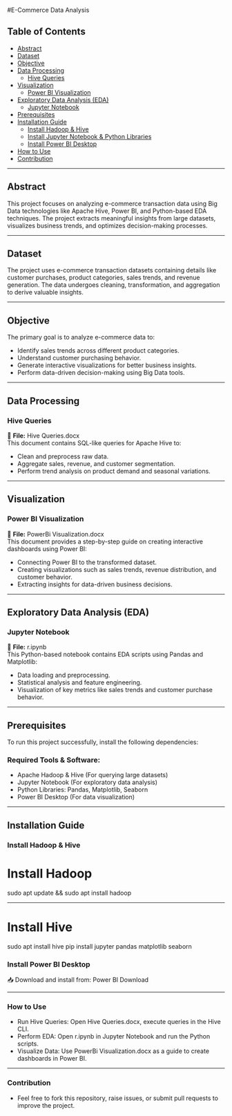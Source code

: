 #E-Commerce Data Analysis

## Table of Contents

- [Abstract](#abstract)
- [Dataset](#dataset)
- [Objective](#objective)
- [Data Processing](#data-processing)
  - [Hive Queries](#hive-queries)
- [Visualization](#visualization)
  - [Power BI Visualization](#power-bi-visualization)
- [Exploratory Data Analysis (EDA)](#exploratory-data-analysis-eda)
  - [Jupyter Notebook](#jupyter-notebook)
- [Prerequisites](#prerequisites)
- [Installation Guide](#installation-guide)
  - [Install Hadoop & Hive](#install-hadoop--hive)
  - [Install Jupyter Notebook & Python Libraries](#install-jupyter-notebook--python-libraries)
  - [Install Power BI Desktop](#install-power-bi-desktop)
- [How to Use](#how-to-use)
- [Contribution](#contribution)

---

## Abstract

This project focuses on analyzing e-commerce transaction data using Big Data technologies like Apache Hive, Power BI, and Python-based EDA techniques. The project extracts meaningful insights from large datasets, visualizes business trends, and optimizes decision-making processes.

---

## Dataset

The project uses e-commerce transaction datasets containing details like customer purchases, product categories, sales trends, and revenue generation. The data undergoes cleaning, transformation, and aggregation to derive valuable insights.

---

## Objective

The primary goal is to analyze e-commerce data to:

- Identify sales trends across different product categories.
- Understand customer purchasing behavior.
- Generate interactive visualizations for better business insights.
- Perform data-driven decision-making using Big Data tools.

---

## Data Processing

### Hive Queries

📄 **File:** Hive Queries.docx  
This document contains SQL-like queries for Apache Hive to:

- Clean and preprocess raw data.
- Aggregate sales, revenue, and customer segmentation.
- Perform trend analysis on product demand and seasonal variations.

---

## Visualization
### Power BI Visualization

📄 **File:** PowerBi Visualization.docx  
This document provides a step-by-step guide on creating interactive dashboards using Power BI:

- Connecting Power BI to the transformed dataset.
- Creating visualizations such as sales trends, revenue distribution, and customer behavior.
- Extracting insights for data-driven business decisions.

---

## Exploratory Data Analysis (EDA)

### Jupyter Notebook

📄 **File:** r.ipynb  
This Python-based notebook contains EDA scripts using Pandas and Matplotlib:

- Data loading and preprocessing.
- Statistical analysis and feature engineering.
- Visualization of key metrics like sales trends and customer purchase behavior.

---

## Prerequisites

To run this project successfully, install the following dependencies:

### Required Tools & Software:

- Apache Hadoop & Hive (For querying large datasets)
- Jupyter Notebook (For exploratory data analysis)
- Python Libraries: Pandas, Matplotlib, Seaborn
- Power BI Desktop (For data visualization)

---

## Installation Guide

### Install Hadoop & Hive


# Install Hadoop
sudo apt update && sudo apt install hadoop

---

# Install Hive
sudo apt install hive
pip install jupyter pandas matplotlib seaborn
### Install Power BI Desktop
📥 Download and install from: Power BI Download

---

### How to Use

- Run Hive Queries: Open Hive Queries.docx, execute queries in the Hive CLI.
- Perform EDA: Open r.ipynb in Jupyter Notebook and run the Python scripts.
- Visualize Data: Use PowerBi Visualization.docx as a guide to create dashboards in Power BI.

---

### Contribution
- Feel free to fork this repository, raise issues, or submit pull requests to improve the project.
